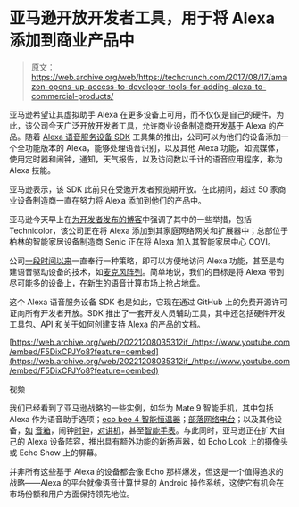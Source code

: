 # 亚马逊开放开发者工具，用于将 Alexa 添加到商业产品中 

> 原文：<https://web.archive.org/web/https://techcrunch.com/2017/08/17/amazon-opens-up-access-to-developer-tools-for-adding-alexa-to-commercial-products/>

亚马逊希望让其虚拟助手 Alexa 在更多设备上可用，而不仅仅是自己的硬件。为此，该公司今天广泛开放开发者工具，允许商业设备制造商开发基于 Alexa 的产品。随着 [Alexa 语音服务设备 SDK](https://web.archive.org/web/20221208035312/https://developer.amazon.com/alexa-voice-service/sdk) 工具集的推出，公司可以为他们的设备添加一个全功能版本的 Alexa，能够处理语音识别，以及其他 Alexa 功能，如流媒体，使用定时器和闹钟，通知，天气报告，以及访问数以千计的语音应用程序，称为 Alexa 技能。

亚马逊表示，该 SDK 此前只在受邀开发者预览期开放。在此期间，超过 50 家商业设备制造商一直在努力将 Alexa 添加到他们的产品中。

亚马逊今天早上在[为开发者发布的博客](https://web.archive.org/web/20221208035312/https://developer.amazon.com/blogs/alexa/post/7a72f14e-66d6-42fb-b369-c60af364489a/introducing-the-alexa-voice-service-avs-device-sdk-for-commercial-device-makers)中强调了其中的一些举措，包括 Technicolor，该公司正在将 Alexa 添加到其家庭网络网关和扩展器中；总部位于柏林的智能家居设备制造商 Senic 正在将 Alexa 加入其智能家居中心 COVI。

公司[一段时间以来](https://web.archive.org/web/20221208035312/https://beta.techcrunch.com/2015/06/25/amazon-unbundles-alexa-virtual-assistant-from-echo-with-new-dev-tools/)一直奉行一种策略，即可以方便地访问 Alexa 功能，甚至是构建语音驱动设备的技术，如[麦克风阵列](https://web.archive.org/web/20221208035312/https://beta.techcrunch.com/2017/05/04/amazons-new-dev-kit-promises-to-bring-alexa-far-field-tech-to-more-third-party-devices/)。简单地说，我们的目标是将 Alexa 带到尽可能多的设备上，在新生的语音计算市场上抢占地盘。

这个 Alexa 语音服务设备 SDK 也是如此，它现在通过 GitHub 上的免费开源许可证向所有开发者开放。SDK 推出了一套开发人员辅助工具，其中还包括硬件开发工具包、API 和关于如何创建支持 Alexa 的产品的文档。

[https://web.archive.org/web/20221208035312if_/https://www.youtube.com/embed/F5DixCPJYo8?feature=oembed](https://web.archive.org/web/20221208035312if_/https://www.youtube.com/embed/F5DixCPJYo8?feature=oembed)

视频

我们已经看到了亚马逊战略的一些实例，如华为 Mate 9 智能手机，其中包括 Alexa 作为语音助手选项；[eco bee 4 智能恒温器](https://web.archive.org/web/20221208035312/https://beta.techcrunch.com/2017/05/03/ecobee-is-building-alexa-into-its-thermostats-and-light-switches/)；[部落网络电台](https://web.archive.org/web/20221208035312/https://beta.techcrunch.com/2016/04/28/amazon-alexa-is-now-available-on-first-device-not-made-by-amazon/)；以及其他设备，[如](https://web.archive.org/web/20221208035312/https://www.cnet.com/products/fabriq-alexa-enabled-smart-speaker/preview/) [音箱](https://web.archive.org/web/20221208035312/http://www.eweek.com/virtualization/10-versatile-devices-not-made-by-amazon-that-support-alexa/the-cowin-dida-bluetooth-speaker-runs-on-alexa)，闹钟[时钟](https://web.archive.org/web/20221208035312/https://www.digitaltrends.com/home/vobot-clock-amazon-alexa/)，[对讲机](https://web.archive.org/web/20221208035312/https://www.cnet.com/g00/products/nucleus-anywhere-intercom-with-alexa-voice-service/review/?i10c.referrer=https%3A%2F%2Fwww.google.com%2F)，甚至[智能手表](https://web.archive.org/web/20221208035312/https://www.engadget.com/2016/12/06/use-alexa-to-ask-martians-watches-all-your-burning-questions/)。与此同时，亚马逊正在扩大自己的 Alexa 设备阵容，推出具有额外功能的新扬声器，如 Echo Look 上的摄像头或 Echo Show 上的屏幕。

并非所有这些基于 Alexa 的设备都会像 Echo 那样爆发，但这是一个值得追求的战略——Alexa 的平台就像语音计算世界的 Android 操作系统，这使它有机会在市场份额和用户方面保持领先地位。